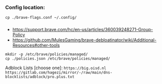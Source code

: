 ### Config location:
```cp ./brave-flags.conf ~/.config/```

###
- https://support.brave.com/hc/en-us/articles/360039248271-Group-Policy
- https://github.com/MulesGaming/brave-debloatinator/wiki/Additional-Resources#other-tools

```
mkdir -p /etc/brave/policies/managed/
cp ./policies.json /etc/brave/policies/managed/
```

Adblock Lists [choose one]:
```https://big.oisd.nl```
```https://gitlab.com/hagezi/mirror/-/raw/main/dns-blocklists/adblock/pro.plus.txt```

